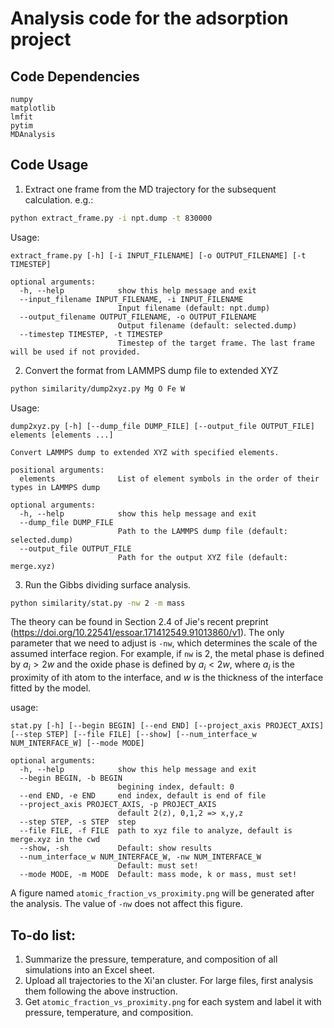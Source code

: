 # Analysis code for the adsorption project

## Code Dependencies
```
numpy
matplotlib
lmfit
pytim
MDAnalysis
```
## Code Usage
1. Extract one frame from the MD trajectory for the subsequent calculation. e.g.:
```sh
python extract_frame.py -i npt.dump -t 830000
```
Usage:
```
extract_frame.py [-h] [-i INPUT_FILENAME] [-o OUTPUT_FILENAME] [-t TIMESTEP]

optional arguments:
  -h, --help            show this help message and exit
  --input_filename INPUT_FILENAME, -i INPUT_FILENAME
                        Input filename (default: npt.dump)
  --output_filename OUTPUT_FILENAME, -o OUTPUT_FILENAME
                        Output filename (default: selected.dump)
  --timestep TIMESTEP, -t TIMESTEP
                        Timestep of the target frame. The last frame will be used if not provided.
```

2. Convert the format from LAMMPS dump file to extended XYZ
```sh
python similarity/dump2xyz.py Mg O Fe W
```
Usage:
```
dump2xyz.py [-h] [--dump_file DUMP_FILE] [--output_file OUTPUT_FILE] elements [elements ...]

Convert LAMMPS dump to extended XYZ with specified elements.

positional arguments:
  elements              List of element symbols in the order of their types in LAMMPS dump

optional arguments:
  -h, --help            show this help message and exit
  --dump_file DUMP_FILE
                        Path to the LAMMPS dump file (default: selected.dump)
  --output_file OUTPUT_FILE
                        Path for the output XYZ file (default: merge.xyz)
```

3. Run the Gibbs dividing surface analysis.
```sh
python similarity/stat.py -nw 2 -m mass
```
The theory can be found in Section 2.4 of Jie's recent preprint (https://doi.org/10.22541/essoar.171412549.91013860/v1). The only parameter that we need to adjust is `-nw`, which determines the scale of the assumed interface region. For example, if `nw` is 2, the metal phase is defined by $a_i > 2w$ and the oxide phase is defined by $a_i < 2w$, where $a_i$ is the proximity of ith atom to the interface, and $w$ is the thickness of the interface fitted by the model.

usage: 
```
stat.py [-h] [--begin BEGIN] [--end END] [--project_axis PROJECT_AXIS] [--step STEP] [--file FILE] [--show] [--num_interface_w NUM_INTERFACE_W] [--mode MODE]

optional arguments:
  -h, --help            show this help message and exit
  --begin BEGIN, -b BEGIN
                        begining index, default: 0
  --end END, -e END     end index, default is end of file
  --project_axis PROJECT_AXIS, -p PROJECT_AXIS
                        default 2(z), 0,1,2 => x,y,z
  --step STEP, -s STEP  step
  --file FILE, -f FILE  path to xyz file to analyze, default is merge.xyz in the cwd
  --show, -sh           Default: show results
  --num_interface_w NUM_INTERFACE_W, -nw NUM_INTERFACE_W
                        Default: must set!
  --mode MODE, -m MODE  Default: mass mode, k or mass, must set!
```
A figure named `atomic_fraction_vs_proximity.png` will be generated after the analysis. The value of `-nw` does not affect this figure.

## To-do list:
1. Summarize the pressure, temperature, and composition of all simulations into an Excel sheet.
2. Upload all trajectories to the Xi'an cluster. For large files, first analysis them following the above instruction.
3. Get `atomic_fraction_vs_proximity.png` for each system and label it with pressure, temperature, and composition.
